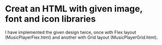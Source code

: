 # Creat an HTML with given image, font and icon libraries 

I have implemented the given design twice, once with Flex layout (MusicPlayerFlex.html) and another with Grid layout (MusicPlayerGrid.html). 